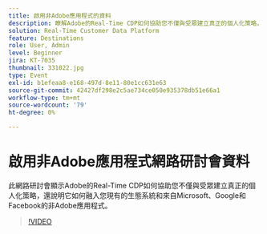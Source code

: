```yaml
---
title: 啟用非Adobe應用程式的資料
description: 瞭解Adobe的Real-Time CDP如何協助您不僅與受眾建立真正的個人化策略，還有如何融入您現有的生態系統和來自Microsoft、Google和Facebook的非Adobe應用程式。
solution: Real-Time Customer Data Platform
feature: Destinations
role: User, Admin
level: Beginner
jira: KT-7035
thumbnail: 331022.jpg
type: Event
exl-id: b1efeaa8-e168-497d-8e11-80e1cc631e63
source-git-commit: 42427df298e2c5ae734ce050e935378db51e66a1
workflow-type: tm+mt
source-wordcount: '79'
ht-degree: 0%

---
```


# 啟用非Adobe應用程式網路研討會資料

此網路研討會顯示Adobe的Real-Time CDP如何協助您不僅與受眾建立真正的個人化策略，還說明它如何融入您現有的生態系統和來自Microsoft、Google和Facebook的非Adobe應用程式。

>[!VIDEO](https://video.tv.adobe.com/v/331022/?quality=12&learn=on)


